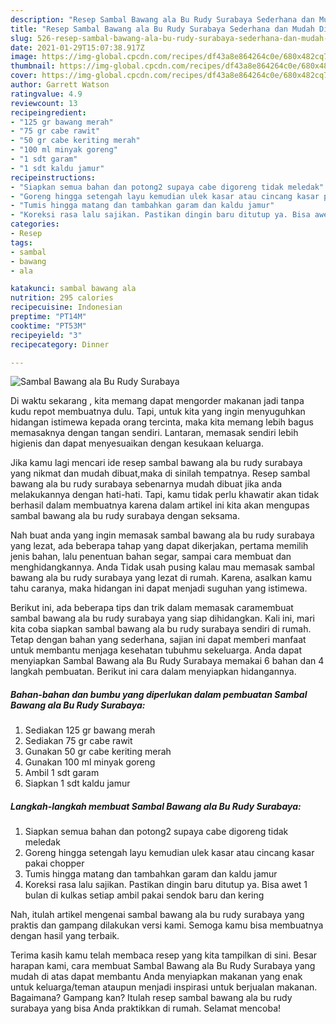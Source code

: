 ```yaml
---
description: "Resep Sambal Bawang ala Bu Rudy Surabaya Sederhana dan Mudah Dibuat"
title: "Resep Sambal Bawang ala Bu Rudy Surabaya Sederhana dan Mudah Dibuat"
slug: 526-resep-sambal-bawang-ala-bu-rudy-surabaya-sederhana-dan-mudah-dibuat
date: 2021-01-29T15:07:38.917Z
image: https://img-global.cpcdn.com/recipes/df43a8e864264c0e/680x482cq70/sambal-bawang-ala-bu-rudy-surabaya-foto-resep-utama.jpg
thumbnail: https://img-global.cpcdn.com/recipes/df43a8e864264c0e/680x482cq70/sambal-bawang-ala-bu-rudy-surabaya-foto-resep-utama.jpg
cover: https://img-global.cpcdn.com/recipes/df43a8e864264c0e/680x482cq70/sambal-bawang-ala-bu-rudy-surabaya-foto-resep-utama.jpg
author: Garrett Watson
ratingvalue: 4.9
reviewcount: 13
recipeingredient:
- "125 gr bawang merah"
- "75 gr cabe rawit"
- "50 gr cabe keriting merah"
- "100 ml minyak goreng"
- "1 sdt garam"
- "1 sdt kaldu jamur"
recipeinstructions:
- "Siapkan semua bahan dan potong2 supaya cabe digoreng tidak meledak"
- "Goreng hingga setengah layu kemudian ulek kasar atau cincang kasar pakai chopper"
- "Tumis hingga matang dan tambahkan garam dan kaldu jamur"
- "Koreksi rasa lalu sajikan. Pastikan dingin baru ditutup ya. Bisa awet 1 bulan di kulkas setiap ambil pakai sendok baru dan kering"
categories:
- Resep
tags:
- sambal
- bawang
- ala

katakunci: sambal bawang ala 
nutrition: 295 calories
recipecuisine: Indonesian
preptime: "PT14M"
cooktime: "PT53M"
recipeyield: "3"
recipecategory: Dinner

---
```



![Sambal Bawang ala Bu Rudy Surabaya](https://img-global.cpcdn.com/recipes/df43a8e864264c0e/680x482cq70/sambal-bawang-ala-bu-rudy-surabaya-foto-resep-utama.jpg)

Di waktu  sekarang , kita memang dapat mengorder makanan jadi tanpa kudu repot membuatnya dulu. Tapi, untuk kita yang ingin menyuguhkan hidangan istimewa kepada orang tercinta, maka kita memang lebih bagus memasaknya dengan tangan sendiri. Lantaran, memasak sendiri lebih higienis dan dapat menyesuaikan dengan kesukaan keluarga.

Jika kamu lagi mencari ide resep sambal bawang ala bu rudy surabaya yang nikmat dan mudah dibuat,maka di sinilah tempatnya. Resep sambal bawang ala bu rudy surabaya  sebenarnya mudah dibuat jika anda melakukannya dengan hati-hati. Tapi, kamu tidak perlu khawatir akan tidak berhasil dalam membuatnya 
karena dalam artikel ini kita akan mengupas sambal bawang ala bu rudy surabaya dengan seksama.  



Nah buat anda yang ingin memasak sambal bawang ala bu rudy surabaya yang lezat, ada beberapa tahap yang dapat dikerjakan, pertama memilih jenis bahan, lalu penentuan bahan segar, sampai cara membuat dan menghidangkannya. Anda Tidak usah pusing kalau mau memasak sambal bawang ala bu rudy surabaya yang lezat di rumah. Karena, asalkan kamu  tahu caranya, maka hidangan ini dapat menjadi suguhan yang istimewa.

Berikut ini, ada beberapa tips dan trik dalam memasak caramembuat sambal bawang ala bu rudy surabaya yang siap dihidangkan. Kali ini, mari kita coba siapkan sambal bawang ala bu rudy surabaya sendiri di rumah. Tetap dengan bahan yang sederhana, sajian ini dapat memberi manfaat untuk membantu menjaga kesehatan tubuhmu sekeluarga. Anda dapat menyiapkan Sambal Bawang ala Bu Rudy Surabaya memakai 6 bahan dan 4 langkah pembuatan. Berikut ini cara dalam menyiapkan hidangannya.

<!--inarticleads1-->

##### Bahan-bahan dan bumbu yang diperlukan dalam pembuatan Sambal Bawang ala Bu Rudy Surabaya:

1. Sediakan 125 gr bawang merah
1. Sediakan 75 gr cabe rawit
1. Gunakan 50 gr cabe keriting merah
1. Gunakan 100 ml minyak goreng
1. Ambil 1 sdt garam
1. Siapkan 1 sdt kaldu jamur




<!--inarticleads2-->

##### Langkah-langkah membuat Sambal Bawang ala Bu Rudy Surabaya:

1. Siapkan semua bahan dan potong2 supaya cabe digoreng tidak meledak
1. Goreng hingga setengah layu kemudian ulek kasar atau cincang kasar pakai chopper
1. Tumis hingga matang dan tambahkan garam dan kaldu jamur
1. Koreksi rasa lalu sajikan. Pastikan dingin baru ditutup ya. Bisa awet 1 bulan di kulkas setiap ambil pakai sendok baru dan kering




Nah, itulah artikel mengenai  sambal bawang ala bu rudy surabaya  yang praktis dan gampang dilakukan versi kami. Semoga kamu bisa membuatnya dengan hasil yang terbaik. 

Terima kasih kamu telah membaca resep yang kita tampilkan di sini. Besar harapan kami, cara membuat  Sambal Bawang ala Bu Rudy Surabaya yang mudah di atas dapat membantu Anda menyiapkan makanan yang enak untuk keluarga/teman ataupun menjadi inspirasi untuk berjualan makanan. Bagaimana? Gampang kan? Itulah resep sambal bawang ala bu rudy surabaya yang bisa Anda praktikkan di rumah. Selamat mencoba!

